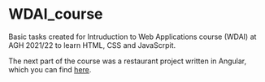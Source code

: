 # WDAI_course
Basic tasks created for Intruduction to Web Applications course (WDAI) at AGH 2021/22 to learn HTML, CSS and JavaScrpit. <br>

The next part of the course was a restaurant project written in Angular, which you can find 
<a href="https://github.com/bgawkuc/Restaurant">here</a>.

